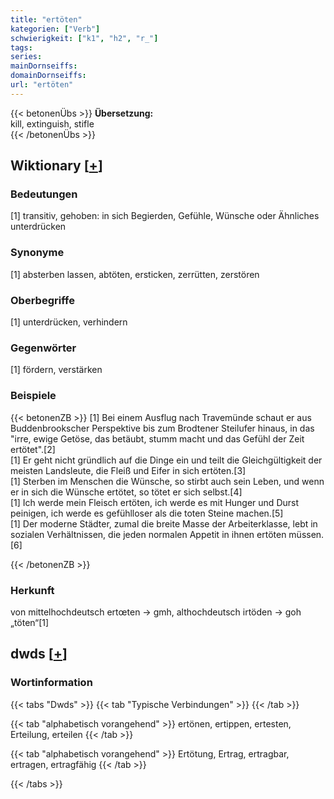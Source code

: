 ```yaml
---
title: "ertöten"
kategorien: ["Verb"]
schwierigkeit: ["k1", "h2", "r_"]
tags:
series:
mainDornseiffs:
domainDornseiffs:
url: "ertöten"
---
```


{{< betonenÜbs >}}
**Übersetzung:**  
kill, extinguish, stifle  
{{< /betonenÜbs >}}

## Wiktionary [[+](https://de.wiktionary.org/wiki/ertöten)]

### Bedeutungen
[1] transitiv, gehoben: in sich Begierden, Gefühle, Wünsche oder Ähnliches unterdrücken  

### Synonyme
[1] absterben lassen, abtöten, ersticken, zerrütten, zerstören  

### Oberbegriffe
[1] unterdrücken, verhindern  

### Gegenwörter
[1] fördern, verstärken  

### Beispiele
{{< betonenZB >}}
[1] Bei einem Ausflug nach Travemünde schaut er aus Buddenbrookscher Perspektive bis zum Brodtener Steilufer hinaus, in das "irre, ewige Getöse, das betäubt, stumm macht und das Gefühl der Zeit ertötet".[2]  
[1] Er geht nicht gründlich auf die Dinge ein und teilt die Gleichgültigkeit der meisten Landsleute, die Fleiß und Eifer in sich ertöten.[3]  
[1]  Sterben im Menschen die Wünsche, so stirbt auch sein Leben, und wenn er in sich die Wünsche ertötet, so tötet er sich selbst.[4]  
[1] Ich werde mein Fleisch ertöten, ich werde es mit Hunger und Durst peinigen, ich werde es gefühlloser als die toten Steine machen.[5]  
[1] Der moderne Städter, zumal die breite Masse der Arbeiterklasse, lebt in sozialen Verhältnissen, die jeden normalen Appetit in ihnen ertöten müssen.[6]  

{{< /betonenZB >}}
### Herkunft
von mittelhochdeutsch ertœten → gmh, althochdeutsch irtöden → goh „töten“[1]  



## dwds [[+](https://www.dwds.de/wb/ertöten)]

### Wortinformation
{{< tabs "Dwds" >}}
{{< tab "Typische Verbindungen" >}}
{{< /tab >}}

{{< tab "alphabetisch vorangehend" >}}
ertönen, ertippen, ertesten, Erteilung, erteilen
{{< /tab >}}

{{< tab "alphabetisch vorangehend" >}}
Ertötung, Ertrag, ertragbar, ertragen, ertragfähig
{{< /tab >}}

{{< /tabs >}}

